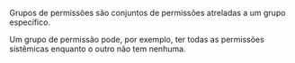 Grupos de permissões são conjuntos de permissões atreladas a um grupo específico.

Um grupo de permissão pode, por exemplo, ter todas as permissões sistêmicas enquanto o outro não tem nenhuma.